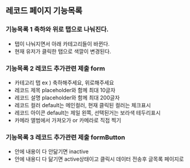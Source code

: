 ## 레코드 페이지 기능목록

### 기능목록 1 축하와 위로 탭으로 나눠진다.
* 탭이 나눠지면서 아래 카테고리들이 바뀐다.
* 현재 유저가 클릭한 탭으로 색깔이 변경된다.

### 기능목록 2 레코드 추가관련 제출 form
* 카테고리 탭 ex ) 축하해주세요, 위로해주세요
* 레코드 제목 placeholder와 함께 최대 10글자
* 레코드 설명 placeholder와 함께 최대 200글자
* 레코드 컬러 default는 메인컬러, 현재 클릭된 컬러는 체크표시
* 레코드 아이콘 default는 제일 왼쪽, 선택된거는 보라색 테두리표시
* 카메라 앨범에서 가져오가 or 카메라로 직접 찍기

### 기능목록 3 레코드 추가관련 제출 formButton
* 안에 내용이 다 안닮기면 inactive
* 안에 내용디 다 닮기면 active상태이고 클릭시 데이터 전송후 글목록 페이지로
